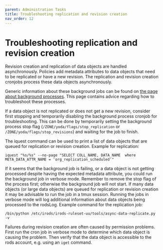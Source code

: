 ```yaml
---
parent: Administration Tasks
title: Troubleshooting replication and revision creation
nav_order: 12
---
```

# Troubleshooting replication and revision creation

Revision creation and replication of data objects are handled asynchronously. Policies
add metadata attributes to data objects that need to be replicated or have a new revision.
The replication and revision creation cronjobs process these data objects asynchronously.

Generic information about these background jobs can be found on
[the page about background processes](../design/processes/asynchronous-processes.md). This page
contains advice regarding how to troubleshoot these processes.

If a data object is not replicated or does not get a new revision, consider first stopping and
temporarily disabling the background process cronjob for troubleshooting. This can be done
by temporarily setting the background process stop flag (`/ZONE/yoda/flags/stop_replication` or
`/ZONE/yoda/flags/stop_revisions`) and waiting for the job to finish.

The iquest command can be used to print a list of data objects that are queued for replication
or revision creation.  Example for replication:

```
iquest "%s/%s" --no-page "SELECT COLL_NAME, DATA_NAME  where META_DATA_ATTR_NAME = 'org_replication_scheduled'"
```

If it seems that the background job is failing, or a data object is not getting processed despite having
the expected metadata attribute, you could run the background job in verbose mode. Remember to remove the
stop flag of the process first; otherwise the background job will not start.  If many data objects (or large data objects)
are queued for replication or revision creation it may be advisable to run the job in a tmux session. Running the jobs
in verbose mode will log additional information about data objects being processed to the rodsLog. Example
command for the replication job:

```
/bin/python /etc/irods/irods-ruleset-uu/tools/async-data-replicate.py -v
```

Failures during revision creation are often caused by permission problems. First run the cron job in
verbose mode to determine which data object is causing the problem. Then verify that the data object
is accessible to the rods account, e.g. using an `iget` command.
